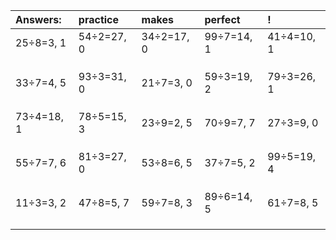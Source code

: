 | Answers: | practice | makes | perfect | ! |
| :--- | :--- | :--- | :--- | :--- |
| 25÷8=3, 1 | 54÷2=27, 0 | 34÷2=17, 0 | 99÷7=14, 1 | 41÷4=10, 1 | 
|   |   |   |   |   | 
|   |   |   |   |   | 
|   |   |   |   |   | 
| 33÷7=4, 5 | 93÷3=31, 0 | 21÷7=3, 0 | 59÷3=19, 2 | 79÷3=26, 1 | 
|   |   |   |   |   | 
|   |   |   |   |   | 
|   |   |   |   |   | 
| 73÷4=18, 1 | 78÷5=15, 3 | 23÷9=2, 5 | 70÷9=7, 7 | 27÷3=9, 0 | 
|   |   |   |   |   | 
|   |   |   |   |   | 
|   |   |   |   |   | 
| 55÷7=7, 6 | 81÷3=27, 0 | 53÷8=6, 5 | 37÷7=5, 2 | 99÷5=19, 4 | 
|   |   |   |   |   | 
|   |   |   |   |   | 
|   |   |   |   |   | 
| 11÷3=3, 2 | 47÷8=5, 7 | 59÷7=8, 3 | 89÷6=14, 5 | 61÷7=8, 5 | 
|   |   |   |   |   | 
|   |   |   |   |   | 
|   |   |   |   |   | 
